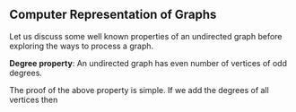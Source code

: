 ## Computer Representation of Graphs

Let us discuss some well known properties of an undirected graph before exploring the ways to process a
graph. 

<strong>Degree property</strong>: An undirected graph has even number of vertices of odd degrees.

The proof of the above property is simple. If we add the degrees of all vertices then 

<p style="text-align:center>
            &931; deg[v] is an even number
</p>

But summing of degrees of all even degree vertices gives an even number. It implies that the sum of 
degrees of all odd degree vertices must also be an even number. It implies that there can be only even
number of odd degree vertices.
            
A graph essentially represents relationships between objects or things. We can use a matrix to capture 
relationships between objects. Therefore, the standard form for computer representation of a graph with
<i>n</i> vertices is a matrix of size <i>n<sup>2</sup></i>. An entry <i>a[i, j] = 1</i> if and only if
the object <i>i</i> is related to the object <i>j</i>. In the pictorial representation we denote the 
relationship by an edge joining the related objects. Therefore, the matrix entry <i>a[i, j] = 1</i> implies 
that the there is an edge between vertices <i>i</i> and <i>j</i>. The absence of edge is indicated by
<i>a[i, j] = 0</i>. The matrix is called adjacency matrix because it represent the relationship if a
vertex is adjacent to another. Processing of a graph requires every entry of the adjacecny matrix to be
accessed. So the any graph algorithm requires time of at least O(<i>n<sup>2</sup></i>. However, if the
graph is sparse then the number of edges may of equal to the order of the number of vertices. So, representing
graphs using matrix is expensive.
